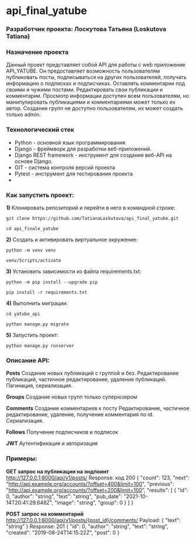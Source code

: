 # api_final_yatube

### Разработчик проекта: Лоскутова Татьяна (Loskutova Tatiana)

### Назначение проекта
Данный проект представляет собой API для работы с web приложение API_YATUBE.
Он предоставляет возможность пользователям публиковать посты, подписываться на других пользователей, получать информацию о подписках и подписчиках.
Оставлять комментарии под своими и чужими постами. Редактировать свои публикации и комментарии. 
Просмотр информации доступен всем пользователям, но манипулировать публикациями и комментариями может только их автор.
Создание групп не доступно пользователям, их может создать только admin.

### Технологический стек
- Python - основной язык программирования.
- Django - фреймворк для разработки веб-приложений.
- Django REST framework - инструмент для создания веб-API на основе Django.
- GIT - система контроля версий проекта
- Pytest - инструмент для тестирования проекта
- 
### Как запустить проект:

**1)** Клонировать репозиторий и перейти в него в командной строке:

    git clone https://github.com/TatianaLoskutova/api_final_yatube.git

    cd api_finale_yatube

**2)** Создать и активировать виртуальное окружение:
    
    python -m venv venv

    venv/Scripts/activate

**3)** Установить зависимости из файла requirements.txt:
    
    python -m pip install --upgrade pip

    pip install -r requirements.txt

**4)** Выполнить миграции:
    
    cd yatube_api

    python manage.py migrate
    
**5)** Запустить проект:

    python manage.py runserver


   ### Описание API:

**Posts**
Создание новых публикаций с группой и без. Редактирование публикаций, частичное редактирование, удаление публикаций. Пагинация, сериализация.

**Groups**
Создание новых групп только суперюзером

**Comments**
Создание комментариев к посту Редактирование, частичное редактирование, удаление, получение комментария по id. Сериализация.

**Follows**
Получение подписчиков и подписок

**JWT** Аутентификация и авторизация

 ### Примеры:

**GET запрос на публикации на эндпоинт**
http://127.0.0.1:8000/api/v1/posts/
Response: код 200
{
  "count": 123,
  "next": "http://api.example.org/accounts/?offset=400&limit=100",
  "previous": "http://api.example.org/accounts/?offset=200&limit=100",
  "results": [
    {
      "id": 0,
      "author": "string",
      "text": "string",
      "pub_date": "2021-10-14T20:41:29.648Z",
      "image": "string",
      "group": 0
    }
  ]
}

**POST запрос на комментарий**
http://127.0.0.1:8000/api/v1/posts/{post_id}/comments/
Payload:
{
  "text": "string"
}
Response: 201
{
  "id": 0,
  "author": "string",
  "text": "string",
  "created": "2019-08-24T14:15:22Z",
  "post": 0
}
